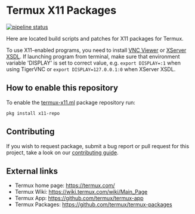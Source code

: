 # Termux X11 Packages

[![pipeline status](https://gitlab.com/xeffyr/x11-packages/badges/master/pipeline.svg)](https://gitlab.com/xeffyr/x11-packages/commits/master)

Here are located build scripts and patches for X11 packages for Termux.

To use X11-enabled programs, you need to install [VNC Viewer](https://play.google.com/store/apps/details?id=com.realvnc.viewer.android) or [XServer XSDL](https://play.google.com/store/apps/details?id=x.org.server). If launching program from terminal, make sure that environment variable 'DISPLAY' is set to correct value, e.g. `export DISPLAY=:1` when using TigerVNC or `export DISPLAY=127.0.0.1:0` when XServer XSDL.

## How to enable this repository
To enable the [termux-x11.ml](https://termux-x11.ml) package repository run:

```
pkg install x11-repo
```

## Contributing

If you wish to request package, submit a bug report or pull request for this project, take a look on our [contributing guide](./CONTRIBUTING.md).

## External links

* Termux home page: https://termux.com/
* Termux Wiki: https://wiki.termux.com/wiki/Main_Page
* Termux App: https://github.com/termux/termux-app
* Termux Packages: https://github.com/termux/termux-packages
